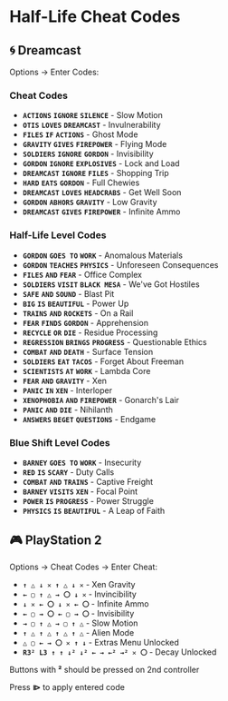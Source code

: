 # Half-Life Cheat Codes

## 🌀 Dreamcast

Options -> Enter Codes:

### Cheat Codes

- **`ACTIONS`** **`IGNORE`** **`SILENCE`** - Slow Motion
- **`OTIS`** **`LOVES`** **`DREAMCAST`** - Invulnerability
- **`FILES`** **`IF`** **`ACTIONS`** - Ghost Mode
- **`GRAVITY`** **`GIVES`** **`FIREPOWER`** - Flying Mode
- **`SOLDIERS`** **`IGNORE`** **`GORDON`** - Invisibility
- **`GORDON`** **`IGNORE`** **`EXPLOSIVES`** - Lock and Load
- **`DREAMCAST`** **`IGNORE`** **`FILES`** - Shopping Trip
- **`HARD`** **`EATS`** **`GORDON`** - Full Chewies
- **`DREAMCAST`** **`LOVES`** **`HEADCRABS`** - Get Well Soon
- **`GORDON`** **`ABHORS`** **`GRAVITY`** - Low Gravity
- **`DREAMCAST`** **`GIVES`** **`FIREPOWER`** - Infinite Ammo

### Half-Life Level Codes

- **`GORDON`** **`GOES TO`** **`WORK`** - Anomalous Materials
- **`GORDON`** **`TEACHES`** **`PHYSICS`** - Unforeseen Consequences
- **`FILES`** **`AND`** **`FEAR`** - Office Complex
- **`SOLDIERS`** **`VISIT`** **`BLACK MESA`** - We've Got Hostiles
- **`SAFE`** **`AND`** **`SOUND`** - Blast Pit
- **`BIG`** **`IS`** **`BEAUTIFUL`** - Power Up
- **`TRAINS`** **`AND`** **`ROCKETS`** - On a Rail
- **`FEAR`** **`FINDS`** **`GORDON`** - Apprehension
- **`RECYCLE`** **`OR`** **`DIE`** - Residue Processing
- **`REGRESSION`** **`BRINGS`** **`PROGRESS`** - Questionable Ethics
- **`COMBAT`** **`AND`** **`DEATH`** - Surface Tension
- **`SOLDIERS`** **`EAT`** **`TACOS`** - Forget About Freeman
- **`SCIENTISTS`** **`AT`** **`WORK`** - Lambda Core
- **`FEAR`** **`AND`** **`GRAVITY`** - Xen
- **`PANIC`** **`IN`** **`XEN`** - Interloper
- **`XENOPHOBIA`** **`AND`** **`FIREPOWER`** - Gonarch's Lair
- **`PANIC`** **`AND`** **`DIE`** - Nihilanth
- **`ANSWERS`** **`BEGET`** **`QUESTIONS`** - Endgame

### Blue Shift Level Codes

- **`BARNEY`** **`GOES TO`** **`WORK`** - Insecurity
- **`RED`** **`IS`** **`SCARY`** - Duty Calls
- **`COMBAT`** **`AND`** **`TRAINS`** - Captive Freight
- **`BARNEY`** **`VISITS`** **`XEN`** - Focal Point
- **`POWER`** **`IS`** **`PROGRESS`** - Power Struggle
- **`PHYSICS`** **`IS`** **`BEAUTIFUL`** - A Leap of Faith

## 🎮 PlayStation 2

Options -> Cheat Codes -> Enter Cheat:

- **`↑ △ ↓ ✕ ↑ △ ↓ ✕`** - Xen Gravity
- **`← ▢ ↑ △ → 〇 ↓ ✕`** - Invincibility
- **`↓ ✕ ← 〇 ↓ ✕ ← 〇`** - Infinite Ammo
- **`← ▢ → 〇 ← ▢ → 〇`** - Invisibility
- **`→ ▢ ↑ △ → ▢ ↑ △`** - Slow Motion
- **`↑ △ ↑ △ ↑ △ ↑ △`** - Alien Mode
- **`△ ▢ ← → 〇 ✕ ↑ ↓`** - Extras Menu Unlocked
- **`R3² L3 ↑ ↑ ↓² ↓² ← → ←² →² ✕ 〇`** - Decay Unlocked

Buttons with **²** should be pressed on 2nd controller

Press **⧐** to apply entered code
